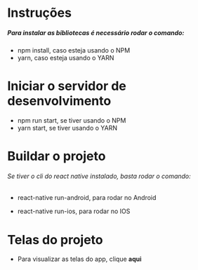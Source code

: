 # Instruções

##### Para instalar as bibliotecas é necessário rodar o comando:

- npm install, caso esteja usando o NPM
- yarn, caso esteja usando o YARN

# Iniciar o servidor de desenvolvimento

- npm run start, se tiver usando o NPM
- yarn start, se tiver usando o YARN

# Buildar o projeto

###### Se tiver o cli do react native instalado, basta rodar o comando:

- react-native run-android, para rodar no Android

- react-native run-ios, para rodar no IOS

# Telas do projeto

- Para visualizar as telas do app, clique <strong>aqui <a href="screens/READM.md"> </strong>

